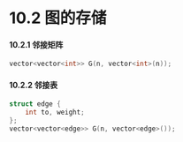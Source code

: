 # 10.2 图的存储

#### 10.2.1 邻接矩阵

```cpp
vector<vector<int>> G(n, vector<int>(n));
```

#### 10.2.2 邻接表

```cpp
struct edge {
    int to, weight;
};
vector<vector<edge>> G(n, vector<edge>());
```
